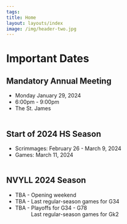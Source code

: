 ```yaml
---
tags:  
title: Home
layout: layouts/index
image: /img/header-two.jpg
---
```


# Important Dates

## Mandatory Annual Meeting
- Monday January 29, 2024
- 6:00pm - 9:00pm
- The St. James
<br><br>

<!--
## Adult Spring Training Classes
- TBA
<br><BR>

## Field Training at St. James
- TBA
<br><BR>
-->
## Start of 2024 HS Season
- Scrimmages: February 26 - March 9, 2024
- Games:      March 11, 2024
<br><BR>

## NVYLL 2024 Season
- TBA - Opening weekend
- TBA - Last regular-season games for G34
- TBA - Playoffs for G34 - G78 <br>
  <span style="padding-left:3em">   Last regular-season games for Gk2 </span> 
  <!-- padding was 6em -->
<br><BR>

 


